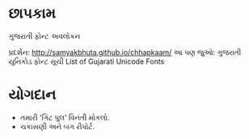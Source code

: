 છાપકામ
=====

ગુજરાતી ફોન્ટ અવલોકન

પ્રદર્શન: <http://samyakbhuta.github.io/chhapkaam/>
આ પણ જુઓ: ગુજરાતી યુનિકોડ ફોન્ટ સૂચી List of Gujarati Unicode Fonts

યોગદાન
=====

* તમારી 'ગિટ પુલ' વિનંતી મોકલો.
* ચકાસણી અને બગ રીપોર્ટ.
